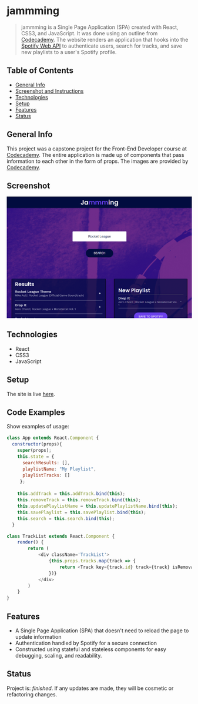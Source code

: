 # jammming
> jammming is a Single Page Application (SPA) created with React, CSS3, and JavaScript. It was done using an outline from [Codecademy](https://www.codecademy.com). The website renders an application that hooks into the [Spotify Web API](https://developer.spotify.com/documentation/web-api/) to authenticate users, search for tracks, and save new playlists to a user's Spotify profile.

## Table of Contents
* [General Info](#general-info)
* [Screenshot and Instructions](#screenshot-and-instructions)
* [Technologies](#technologies)
* [Setup](#setup)
* [Features](#features)
* [Status](#status)

## General Info
This project was a capstone project for the Front-End Developer course at [Codecademy](https://www.codecademy.com). The entire application is made up of components that pass information to each other in the form of props. The images are provided by [Codecademy](https://www.codecademy.com).

## Screenshot
![Image of the Search Bar, Search Results, and Playlist](ProjectImage.png)

## Technologies
* React
* CSS3
* JavaScript

## Setup
The site is live [here](julmango-jam.surge.sh).

## Code Examples
Show examples of usage:
```javascript
class App extends React.Component {
  constructor(props){
    super(props);
    this.state = {
      searchResults: [],
      playlistName: "My Playlist",
      playlistTracks: []
     };
     
    this.addTrack = this.addTrack.bind(this);
    this.removeTrack = this.removeTrack.bind(this);
    this.updatePlaylistName = this.updatePlaylistName.bind(this);
    this.savePlaylist = this.savePlaylist.bind(this);
    this.search = this.search.bind(this);
  }
```
```javascript
class TrackList extends React.Component {
    render() {
        return (
            <div className='TrackList'>
                {this.props.tracks.map(track => {
                    return <Track key={track.id} track={track} isRemoval={this.props.isRemoval} onAdd={this.props.onAdd} onRemove={this.props.onRemove}/>
                })}
            </div>
        )
    }
}
```

## Features
* A Single Page Application (SPA) that doesn't need to reload the page to update information
* Authentication handled by Spotify for a secure connection
* Constructed using stateful and stateless components for easy debugging, scaling, and readability.

## Status
Project is: _finished_. If any updates are made, they will be cosmetic or refactoring changes.